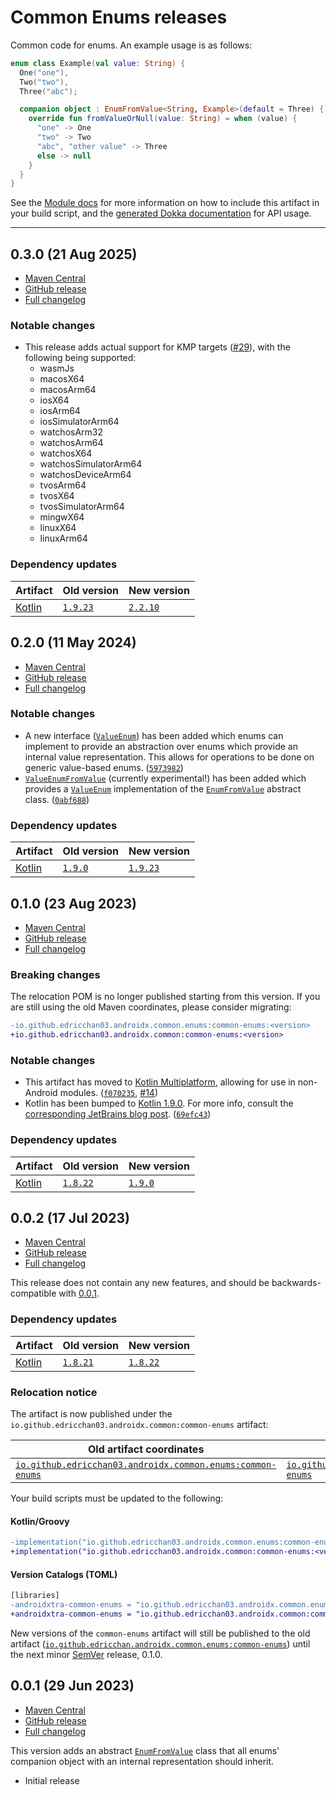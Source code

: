# Common Enums releases

Common code for enums. An example usage is as follows:

```kt
enum class Example(val value: String) {
  One("one"),
  Two("two"),
  Three("abc");

  companion object : EnumFromValue<String, Example>(default = Three) {
    override fun fromValueOrNull(value: String) = when (value) {
      "one" -> One
      "two" -> Two
      "abc", "other value" -> Three
      else -> null
    }
  }
}
```

See the [Module docs](./Module.md) for more information on how to include this artifact in your
build script, and
the [generated Dokka documentation](https://edricchan03.github.io/androidx-ktx-extras/androidx/common/common-enums/index.html)
for API usage.

---
<a name="0.3.0"></a>

## 0.3.0 (21 Aug 2025)

* [Maven Central](https://central.sonatype.com/artifact/io.github.edricchan03.androidx.common/common-enums/0.3.0)
* [GitHub release](https://github.com/EdricChan03/androidx-ktx-extras/releases/tag/common-enums@0.3.0)
* [Full changelog](https://github.com/EdricChan03/androidx-ktx-extras/compare/common-enums@0.2.0...common-enums@0.3.0)

### Notable changes

* This release adds actual support for KMP targets
  ([#29](https://github.com/EdricChan03/androidx-ktx-extras/issues/29)), with the
  following being supported:
  * wasmJs
  * macosX64
  * macosArm64
  * iosX64
  * iosArm64
  * iosSimulatorArm64
  * watchosArm32
  * watchosArm64
  * watchosX64
  * watchosSimulatorArm64
  * watchosDeviceArm64
  * tvosArm64
  * tvosX64
  * tvosSimulatorArm64
  * mingwX64
  * linuxX64
  * linuxArm64

### Dependency updates

Artifact | Old version | New version
---|---|---
[Kotlin](https://kotlinlang.org) | [`1.9.23`](https://github.com/JetBrains/kotlin/releases/tag/v1.9.23) | [`2.2.10`](https://github.com/JetBrains/kotlin/releases/tag/v2.2.10)

<a name="0.2.0"></a>

## 0.2.0 (11 May 2024)

* [Maven Central](https://central.sonatype.com/artifact/io.github.edricchan03.androidx.common/common-enums/0.2.0)
* [GitHub release](https://github.com/EdricChan03/androidx-ktx-extras/releases/tag/common-enums@0.2.0)
* [Full changelog](https://github.com/EdricChan03/androidx-ktx-extras/compare/common-enums@0.1.0...common-enums@0.2.0)

### Notable changes

* A new interface
  ([`ValueEnum`](https://edricchan03.github.io/androidx-ktx-extras/androidx/common/common-enums/io.github.edricchan03.androidx.common.enums/-value-enum/index.html)) has been added which enums can implement to provide an
  abstraction over enums which provide an internal value representation. This allows for operations
  to be done on generic value-based enums. ([`5973982`](https://github.com/EdricChan03/androidx-ktx-extras/commit/5973982202ea33a1a322e04888e963c3cb85547e))
* [`ValueEnumFromValue`](https://edricchan03.github.io/androidx-ktx-extras/androidx/common/common-enums/io.github.edricchan03.androidx.common.enums.impl/-value-enum-from-value/index.html) (currently experimental!) has been added which provides a [`ValueEnum`](https://edricchan03.github.io/androidx-ktx-extras/androidx/common/common-enums/io.github.edricchan03.androidx.common.enums/-value-enum/index.html)
  implementation of the
  [`EnumFromValue`](https://edricchan03.github.io/androidx-ktx-extras/androidx/common/common-enums/io.github.edricchan03.androidx.common.enums/-enum-from-value/index.html) abstract class. ([`0abf688`](https://github.com/EdricChan03/androidx-ktx-extras/commit/0abf688467133819674d204bd193b776291a7fe4))

### Dependency updates

Artifact | Old version | New version
---|---|---
[Kotlin](https://kotlinlang.org) | [`1.9.0`](https://github.com/JetBrains/kotlin/releases/tag/v1.9.0) | [`1.9.23`](https://github.com/JetBrains/kotlin/releases/tag/v1.9.23)

<a name="0.1.0"></a>

## 0.1.0 (23 Aug 2023)

* [Maven Central](https://central.sonatype.com/artifact/io.github.edricchan03.androidx.common/common-enums/0.1.0)
* [GitHub release](https://github.com/EdricChan03/androidx-ktx-extras/releases/tag/common-enums@0.1.0)
* [Full changelog](https://github.com/EdricChan03/androidx-ktx-extras/compare/common-enums@0.0.2...common-enums@0.1.0)

### Breaking changes

The relocation POM is no longer published starting from this version. If you are still using the old Maven coordinates, please
consider migrating:

```diff
-io.github.edricchan03.androidx.common.enums:common-enums:<version>
+io.github.edricchan03.androidx.common:common-enums:<version>
```

### Notable changes

* This artifact has moved to [Kotlin Multiplatform](https://kotlinlang.org/lp/multiplatform/), allowing for use in non-Android modules.
  ([`f070235`](https://github.com/EdricChan03/androidx-ktx-extras/commit/f070235f88fd422c575be924e91c3b05c26b7974),
  [#14](https://github.com/EdricChan03/androidx-ktx-extras/issues/14))
* Kotlin has been bumped to [Kotlin 1.9.0](https://kotlinlang.org/docs/whatsnew19.html). For more info, consult the
  [corresponding JetBrains blog post](https://blog.jetbrains.com/kotlin/2023/07/kotlin-1-9-0-released/). ([`69efc43`](https://github.com/EdricChan03/androidx-ktx-extras/commit/69efc435b43b027083ec92c67ed4a43d2dee8f77))

### Dependency updates

Artifact | Old version | New version
---|---|---
[Kotlin](https://kotlinlang.org) | [`1.8.22`](https://github.com/JetBrains/kotlin/releases/tag/v1.8.22) | [`1.9.0`](https://github.com/JetBrains/kotlin/releases/tag/v1.9.0)

<a name="0.0.2"></a>

## 0.0.2 (17 Jul 2023)

* [Maven Central](https://central.sonatype.com/artifact/io.github.edricchan03.androidx.common/common-enums/0.0.2)
* [GitHub release](https://github.com/EdricChan03/androidx-ktx-extras/releases/tag/common-enums@0.0.2)
* [Full changelog](https://github.com/EdricChan03/androidx-ktx-extras/compare/common-enums@0.0.1...common-enums@0.0.2)

This release does not contain any new features, and should be backwards-compatible
with [0.0.1](#001-29-jun-2023).

### Dependency updates

Artifact | Old version | New version
---|---|---
[Kotlin](https://kotlinlang.org) | [`1.8.21`](https://github.com/JetBrains/kotlin/releases/tag/v1.8.21) | [`1.8.22`](https://github.com/JetBrains/kotlin/releases/tag/v1.8.22)

### Relocation notice

The artifact is now published under the `io.github.edricchan03.androidx.common:common-enums`
artifact:

Old artifact coordinates | New artifact coordinates
---|---
 [`io.github.edricchan03.androidx.common.enums:common-enums`](https://central.sonatype.com/artifact/io.github.edricchan03.androidx.common.enums/common-enums) | [`io.github.edricchan03.androidx.common:common-enums`](https://central.sonatype.com/artifact/io.github.edricchan03.androidx.common/common-enums) 

Your build scripts must be updated to the following:

#### Kotlin/Groovy

```diff
-implementation("io.github.edricchan03.androidx.common.enums:common-enums:<version>")
+implementation("io.github.edricchan03.androidx.common:common-enums:<version>")
```

#### Version Catalogs (TOML)

```diff
[libraries]
-androidxtra-common-enums = "io.github.edricchan03.androidx.common.enums:common-enums:<version>
+androidxtra-common-enums = "io.github.edricchan03.androidx.common:common-enums:<version>
```

New versions of the `common-enums` artifact will still be published to the old
artifact ([`io.github.edricchan.androidx.common.enums:common-enums`](https://central.sonatype.com/artifact/io.github.edricchan03.androidx.common.enums/common-enums))
until the next
minor [SemVer](https://semver.org) release, 0.1.0.

<a name="0.0.1"></a>

## 0.0.1 (29 Jun 2023)

* [Maven Central](https://central.sonatype.com/artifact/io.github.edricchan03.androidx.common/common-enums/0.0.1)
* [GitHub release](https://github.com/EdricChan03/androidx-ktx-extras/releases/tag/common-enums@0.0.1)
* [Full changelog](https://github.com/EdricChan03/androidx-ktx-extras/commits/common-enums@0.0.1)

This version adds an
abstract [`EnumFromValue`](https://edricchan03.github.io/androidx-ktx-extras/androidx/common/common-enums/io.github.edricchan03.androidx.common.enums/-enum-from-value/index.html)
class that all enums' companion object with an internal representation should inherit.

* Initial release

